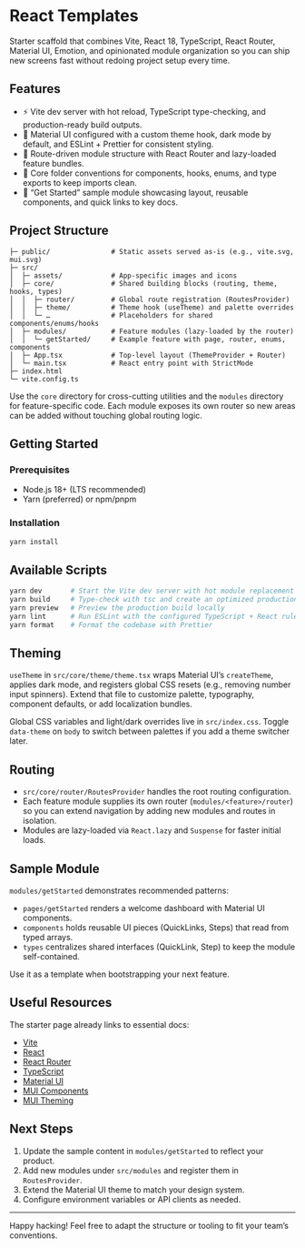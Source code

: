 # React Templates

Starter scaffold that combines Vite, React 18, TypeScript, React Router, Material UI, Emotion, and opinionated module organization so you can ship new screens fast without redoing project setup every time.

## Features

- ⚡️ Vite dev server with hot reload, TypeScript type-checking, and production-ready build outputs.
- 🎨 Material UI configured with a custom theme hook, dark mode by default, and ESLint + Prettier for consistent styling.
- 🧭 Route-driven module structure with React Router and lazy-loaded feature bundles.
- 📁 Core folder conventions for components, hooks, enums, and type exports to keep imports clean.
- 🧱 “Get Started” sample module showcasing layout, reusable components, and quick links to key docs.

## Project Structure

```
├─ public/               # Static assets served as-is (e.g., vite.svg, mui.svg)
├─ src/
│  ├─ assets/            # App-specific images and icons
│  ├─ core/              # Shared building blocks (routing, theme, hooks, types)
│  │  ├─ router/         # Global route registration (RoutesProvider)
│  │  ├─ theme/          # Theme hook (useTheme) and palette overrides
│  │  └─ …               # Placeholders for shared components/enums/hooks
│  ├─ modules/           # Feature modules (lazy-loaded by the router)
│  │  └─ getStarted/     # Example feature with page, router, enums, components
│  ├─ App.tsx            # Top-level layout (ThemeProvider + Router)
│  └─ main.tsx           # React entry point with StrictMode
├─ index.html
└─ vite.config.ts
```

Use the `core` directory for cross-cutting utilities and the `modules` directory for feature-specific code. Each module exposes its own router so new areas can be added without touching global routing logic.

## Getting Started

### Prerequisites

- Node.js 18+ (LTS recommended)
- Yarn (preferred) or npm/pnpm

### Installation

```bash
yarn install
```

## Available Scripts

```bash
yarn dev       # Start the Vite dev server with hot module replacement
yarn build     # Type-check with tsc and create an optimized production build
yarn preview   # Preview the production build locally
yarn lint      # Run ESLint with the configured TypeScript + React rules
yarn format    # Format the codebase with Prettier
```

## Theming

`useTheme` in `src/core/theme/theme.tsx` wraps Material UI’s `createTheme`, applies dark mode, and registers global CSS resets (e.g., removing number input spinners). Extend that file to customize palette, typography, component defaults, or add localization bundles.

Global CSS variables and light/dark overrides live in `src/index.css`. Toggle `data-theme` on `body` to switch between palettes if you add a theme switcher later.

## Routing

- `src/core/router/RoutesProvider` handles the root routing configuration.
- Each feature module supplies its own router (`modules/<feature>/router`) so you can extend navigation by adding new modules and routes in isolation.
- Modules are lazy-loaded via `React.lazy` and `Suspense` for faster initial loads.

## Sample Module

`modules/getStarted` demonstrates recommended patterns:

- `pages/getStarted` renders a welcome dashboard with Material UI components.
- `components` holds reusable UI pieces (QuickLinks, Steps) that read from typed arrays.
- `types` centralizes shared interfaces (QuickLink, Step) to keep the module self-contained.

Use it as a template when bootstrapping your next feature.

## Useful Resources

The starter page already links to essential docs:

- [Vite](https://vitejs.dev/)
- [React](https://react.dev/)
- [React Router](https://reactrouter.com/)
- [TypeScript](https://www.typescriptlang.org/)
- [Material UI](https://mui.com/)
- [MUI Components](https://mui.com/material-ui/react-button/)
- [MUI Theming](https://mui.com/material-ui/customization/theming/)

## Next Steps

1. Update the sample content in `modules/getStarted` to reflect your product.
2. Add new modules under `src/modules` and register them in `RoutesProvider`.
3. Extend the Material UI theme to match your design system.
4. Configure environment variables or API clients as needed.

---

Happy hacking! Feel free to adapt the structure or tooling to fit your team’s conventions.
